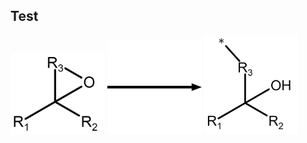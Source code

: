 ## Test


<p float="left">
  <img src="/mechanism_images/1,2.png" alt="Snow" style="width:30%">
  <img src="/mechanism_images/Arrow.png" alt="Forest" style="width:30%">
  <img src="/mechanism_images/1.png" alt="Mountains" style="width:30%">
</p>
